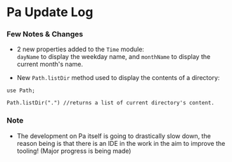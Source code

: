 # Pa Update Log

### Few Notes & Changes
- 2 new properties added to the ``Time`` module:   
    `dayName` to display the weekday name, and `monthName` to display the current month's name.  

- New ``Path.listDir`` method used to display the contents of a directory:
```
use Path;

Path.listDir(".") //returns a list of current directory's content.
```

### Note
- The development on Pa itself is going to drastically slow down, the reason being is that there is an IDE in the work in the aim to improve the tooling! (Major progress is being made)
